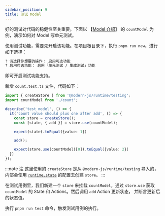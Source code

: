 ```yaml
---
sidebar_position: 9
title: 测试 Model
---
```


好的测试对代码的稳健性至关重要。下面以 【[Model 介绍](/docs/guides/features/runtime/model/model-introduction)】 的 `countModel` 为例，演示如何对 Model 写单元测试。

使用测试功能，需要先开启该功能。在项目根目录下，执行 `pnpm run new`，进行如下选择：

```bash
? 请选择你想要的操作： 启用可选功能
? 启用可选功能： 启用「单元测试 / 集成测试」功能
```

即可开启测试功能支持。

新增 `count.test.ts` 文件，代码如下：

```ts
import { createStore } from '@modern-js/runtime/testing';
import countModel from './count';

describe('test model', () => {
  it('count value should plus one after add', () => {
    const store = createStore();
    const [state, { add }] = store.use(countModel);

    expect(state).toEqual({value: 1})

    add();

    expect(store.use(countModel)[0]).toEqual({value: 2})
  })
});
```
:::note 注
这里使用的 `createStore` 是从 `@modern-js/runtime/testing` 导入的，内部会使用 [`runtime.state`](/docs/apis/config/runtime/state) 的配置去创建 `store`。
:::

在测试用例里，我们新建一个 `store` 来挂载 `countModel`，通过 `store.use` 获取 `countModel` 的 State 和 Actions。然后调用 `add` Action 更新状态， 并断言更新后的状态值。

执行 `pnpm run test` 命令，触发测试用例的执行。

